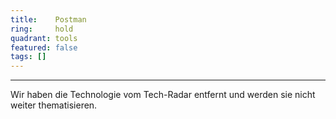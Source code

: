 ```yaml
---
title:    Postman  
ring:     hold  
quadrant: tools
featured: false
tags: []
---
```

---

Wir haben die Technologie vom Tech-Radar entfernt und werden sie nicht weiter thematisieren.
